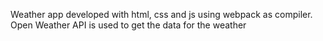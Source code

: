 Weather app developed with html, css and js using webpack as compiler.
Open Weather API is used to get the data for the weather
